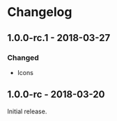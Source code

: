 Changelog
=========
## 1.0.0-rc.1 - 2018-03-27
### Changed
- Icons

## 1.0.0-rc - 2018-03-20
Initial release.
